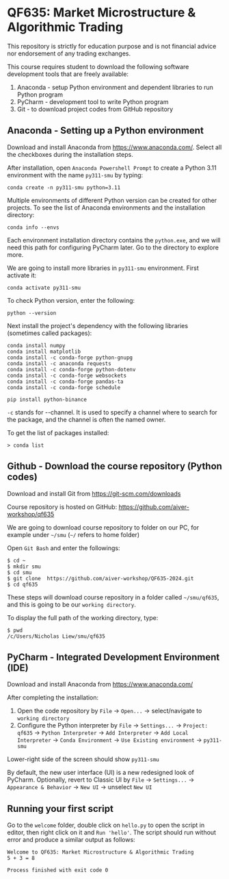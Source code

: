 # QF635: Market Microstructure & Algorithmic Trading
This repository is strictly for education purpose and is not financial advice nor endorsement of any trading exchanges.

This course requires student to download the following software development tools that are freely available:
  1. Anaconda - setup Python environment and dependent libraries to run Python program
  2. PyCharm - development tool to write Python program
  3. Git - to download project codes from GitHub repository

## Anaconda - Setting up a Python environment

Download and install Anaconda from https://www.anaconda.com/. Select all the checkboxes during the installation steps.

After installation, open `Anaconda Powershell Prompt` to create a Python 3.11 environment with the name `py311-smu` by typing:
```
conda create -n py311-smu python=3.11
```
Multiple environments of different Python version can be created for other projects. To see the list of Anaconda environments and the installation directory:

```
conda info --envs
```
Each environment installation directory contains the `python.exe`, and we will need this path for configuring PyCharm later. Go to the directory to explore more.

We are going to install more libraries in `py311-smu` environment. First activate it:

```
conda activate py311-smu
```
To check Python version, enter the following:
```
python --version
```

Next install the project's dependency with the following libraries (sometimes called packages):
```
conda install numpy
conda install matplotlib
conda install -c conda-forge python-gnupg
conda install -c anaconda requests
conda install -c conda-forge python-dotenv
conda install -c conda-forge websockets
conda install -c conda-forge pandas-ta
conda install -c conda-forge schedule

pip install python-binance

```
`-c` stands for --channel. It is used to specify a channel where to search for the package, and the channel is often the named owner.

To get the list of packages installed:
```
> conda list
```

## Github - Download the course repository (Python codes)
Download and install Git from https://git-scm.com/downloads

Course repository is hosted on GitHub: https://github.com/aiver-workshop/qf635

We are going to download course repository to folder on our PC, for example under `~/smu` (`~/` refers to home folder)

Open `Git Bash` and enter the followings:
```
$ cd ~
$ mkdir smu
$ cd smu
$ git clone  https://github.com/aiver-workshop/QF635-2024.git
$ cd qf635
```
These steps will download course repository in a folder called `~/smu/qf635`, and this is going to be our `working directory`.

To display the full path of the working directory, type:
```
$ pwd
/c/Users/Nicholas Liew/smu/qf635
```

## PyCharm - Integrated Development Environment (IDE)
Download and install Anaconda from https://www.anaconda.com/

After completing the installation:
1. Open the code repository by `File` -> `Open...` -> select/navigate to `working directory`
2. Configure the Python interpreter by `File` -> `Settings...` -> `Project: qf635` -> `Python Interpreter` -> `Add Interpreter` -> `Add Local Interpreter` -> `Conda Environment` -> `Use Existing environment` -> `py311-smu`

Lower-right side of the screen should show `py311-smu`

By default, the new user interface (UI) is a new redesigned look of PyCharm. Optionally, revert to Classic UI by `File` -> `Settings...` -> `Appearance & Behavior` -> `New UI` -> unselect `New UI`

## Running your first script
Go to the `welcome` folder, double click on `hello.py` to open the script in editor, then right click on it and `Run 'hello'`. The script should run without error and produce a similar output as follows:
```
Welcome to QF635: Market Microstructure & Algorithmic Trading
5 + 3 = 8

Process finished with exit code 0

```